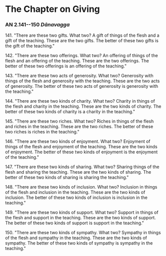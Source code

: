 # The Chapter on Giving

### AN 2.141--150 *Dānavagga*

141\. "There are these two gifts. What two? A gift of things of the flesh and
a gift of the teaching. These are the two gifts. The better of these two
gifts is the gift of the teaching."

<!--pg-->
142\. "There are these two offerings. What two? An offering of things of the
flesh and an offering of the teaching. These are the two offerings. The
better of these two offerings is an offering of the teaching."

<!--pg-->
143\. "There are these two acts of generosity. What two? Generosity with
things of the flesh and generosity with the teaching. These are the two
acts of generosity. The better of these two acts of generosity is
generosity with the teaching."

<!--pg-->
144\. "There are these two kinds of charity. What two? Charity in things of
the flesh and charity in the teaching. These are the two kinds of
charity. The better of these two kinds of charity is a charity in the
teaching."

<!--pg-->
145\. "There are these two riches. What two? Riches in things of the flesh and
riches in the teaching. These are the two riches. The better of these
two riches is riches in the teaching."

<!--pg-->
146\. "There are these two kinds of enjoyment. What two? Enjoyment of things
of the flesh and enjoyment of the teaching. These are the two kinds of
enjoyment. The better of these two kinds of enjoyment is the enjoyment
of the teaching."

<!--pg-->
147\. "There are these two kinds of sharing. What two? Sharing things of the
flesh and sharing the teaching. These are the two kinds of sharing. The
better of these two kinds of sharing is sharing the teaching."

<!--pg-->
148\. "There are these two kinds of inclusion. What two? Inclusion in things
of the flesh and inclusion in the teaching. These are the two kinds of
inclusion. The better of these two kinds of inclusion is inclusion in
the teaching."

<!--pg-->
149\. "There are these two kinds of support. What two? Support in things of
the flesh and support in the teaching. These are the two kinds of
support. The better of these two kinds of support is support in the
teaching."

<!--pg-->
150\. "There are these two kinds of sympathy. What two? Sympathy in things of
the flesh and sympathy in the teaching. These are the two kinds of
sympathy. The better of these two kinds of sympathy is sympathy in the
teaching."

<!--pg-->
